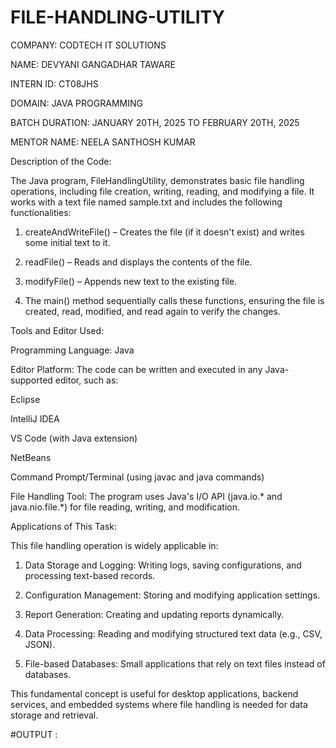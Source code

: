 # FILE-HANDLING-UTILITY

COMPANY: CODTECH IT SOLUTIONS

NAME: DEVYANI GANGADHAR TAWARE

INTERN ID: CT08JHS

DOMAIN: JAVA PROGRAMMING

BATCH DURATION: JANUARY 20TH, 2025 TO FEBRUARY 20TH, 2025

MENTOR NAME: NEELA SANTHOSH KUMAR

Description of the Code:

The Java program, FileHandlingUtility, demonstrates basic file handling operations, including file creation, writing, reading, and modifying a file. It works with a text file named sample.txt and includes the following functionalities:

1. createAndWriteFile() – Creates the file (if it doesn't exist) and writes some initial text to it.

2. readFile() – Reads and displays the contents of the file.

3. modifyFile() – Appends new text to the existing file.

4. The main() method sequentially calls these functions, ensuring the file is created, read, modified, and read again to verify the changes.

Tools and Editor Used:

Programming Language: Java

Editor Platform: The code can be written and executed in any Java-supported editor, such as:

Eclipse

IntelliJ IDEA

VS Code (with Java extension)

NetBeans

Command Prompt/Terminal (using javac and java commands)

File Handling Tool: The program uses Java's I/O API (java.io.* and java.nio.file.*) for file reading, writing, and modification.

Applications of This Task:

This file handling operation is widely applicable in:

1. Data Storage and Logging: Writing logs, saving configurations, and processing text-based records.

2. Configuration Management: Storing and modifying application settings.

3. Report Generation: Creating and updating reports dynamically.

4. Data Processing: Reading and modifying structured text data (e.g., CSV, JSON).

5. File-based Databases: Small applications that rely on text files instead of databases.

This fundamental concept is useful for desktop applications, backend services, and embedded systems where file handling is needed for data storage and retrieval.


#OUTPUT :
